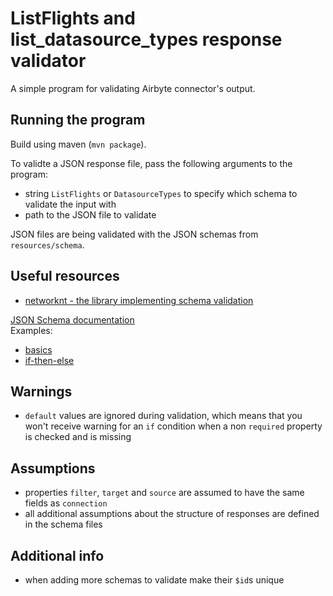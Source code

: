 # ListFlights and list_datasource_types response validator
A simple program for validating Airbyte connector's output.

## Running the program
Build using maven (`mvn package`).

To validte a JSON response file, pass the following arguments to the program: 
- string `ListFlights` or `DatasourceTypes` to specify which schema to validate the input with
- path to the JSON file to validate

JSON files are being validated with the JSON schemas from `resources/schema`.

## Useful resources
- [networknt - the library implementing schema validation](https://github.com/networknt/json-schema-validator)

[JSON Schema documentation](https://json-schema.org/specification)  
Examples:
- [basics](https://json-schema.org/learn/getting-started-step-by-step)
- [if-then-else](https://json-schema.org/understanding-json-schema/reference/conditionals#ifthenelse)

## Warnings
- `default` values are ignored during validation, which means that you won't receive warning for an `if` condition when a non `required` property is checked and is missing

## Assumptions
- properties `filter`, `target` and `source` are assumed to have the same fields as `connection`
- all additional assumptions about the structure of responses are defined in the schema files

## Additional info
- when adding more schemas to validate make their `$id`s unique